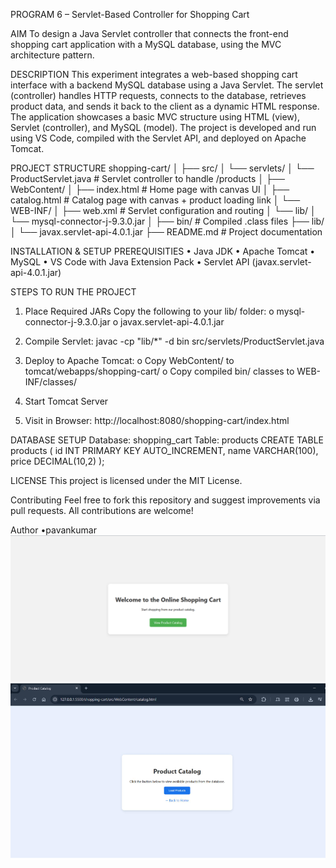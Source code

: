 PROGRAM 6 – Servlet-Based Controller for Shopping Cart

AIM
To design a Java Servlet controller that connects the front-end shopping cart application with a MySQL database, using the MVC architecture pattern.

DESCRIPTION
This experiment integrates a web-based shopping cart interface with a backend MySQL database using a Java Servlet. The servlet (controller) handles HTTP requests, connects to the database, retrieves product data, and sends it back to the client as a dynamic HTML response. The application showcases a basic MVC structure using HTML (view), Servlet (controller), and MySQL (model).
The project is developed and run using VS Code, compiled with the Servlet API, and deployed on Apache Tomcat.

PROJECT STRUCTURE
shopping-cart/
│
├── src/
│   └── servlets/
│       └── ProductServlet.java     # Servlet controller to handle /products
│
├── WebContent/
│   ├── index.html                  # Home page with canvas UI
│   ├── catalog.html                # Catalog page with canvas + product loading link
│   └── WEB-INF/
│       ├── web.xml                 # Servlet configuration and routing
│       └── lib/
│           └── mysql-connector-j-9.3.0.jar
│
├── bin/                            # Compiled .class files
├── lib/
│   └── javax.servlet-api-4.0.1.jar
├── README.md                       # Project documentation


  
INSTALLATION & SETUP
PREREQUISITIES
•	Java JDK
•	Apache Tomcat
•	MySQL
•	VS Code with Java Extension Pack
•	Servlet API (javax.servlet-api-4.0.1.jar)

STEPS TO RUN THE PROJECT
1.	Place Required JARs
Copy the following to your lib/ folder:
o	mysql-connector-j-9.3.0.jar
o	javax.servlet-api-4.0.1.jar
2.	Compile Servlet:
javac -cp "lib/*" -d bin src/servlets/ProductServlet.java

3.	Deploy to Apache Tomcat:
o	Copy WebContent/ to tomcat/webapps/shopping-cart/
o	Copy compiled bin/ classes to WEB-INF/classes/
4.	Start Tomcat Server
5.	Visit in Browser:
http://localhost:8080/shopping-cart/index.html

DATABASE SETUP
Database: shopping_cart
Table: products
CREATE TABLE products (
  id INT PRIMARY KEY AUTO_INCREMENT,
  name VARCHAR(100),
  price DECIMAL(10,2)
);

LICENSE
This project is licensed under the MIT License.

Contributing
Feel free to fork this repository and suggest improvements via pull requests. All contributions are welcome!

Author
•pavankumar
![alt text](image.png)
![alt text](image-1.png)
